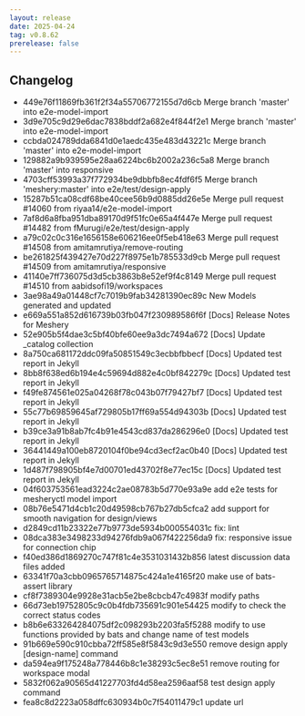 ```yaml
---
layout: release
date: 2025-04-24
tag: v0.8.62
prerelease: false
---
```


## Changelog
* 449e76f11869fb361f2f34a55706772155d7d6cb Merge branch 'master' into e2e-model-import
* 3d9e705c9d29e6dac7838bddf2a682e4f844f2e1 Merge branch 'master' into e2e-model-import
* ccbda024789dda6841d0e1aedc435e483d43221c Merge branch 'master' into e2e-model-import
* 129882a9b939595e28aa6224bc6b2002a236c5a8 Merge branch 'master' into responsive
* 4703cff53993a37f772934be9dbbfb8ec4fdf6f5 Merge branch 'meshery:master' into e2e/test/design-apply
* 15287b51ca08cdf68be40cee56b9d0885dd26e5e Merge pull request #14060 from riyaa14/e2e-model-import
* 7af8d6a8fba951dba89170d9f51fc0e65a4f447e Merge pull request #14482 from fMurugi/e2e/test/design-apply
* a79c02c0c316e1656158e606216ee0f5eb418e63 Merge pull request #14508 from amitamrutiya/remove-routing
* be261825f439427e70d227f8975e1b785533d9cb Merge pull request #14509 from amitamrutiya/responsive
* 41140e7ff736075d3d5cb3863b8e52ef9f4c8149 Merge pull request #14510 from aabidsofi19/workspaces
* 3ae98a49a01448cf7c7019b9fab34281390ec89c New Models generated and updated
* e669a551a852d616739b03fb047f230989586f6f \[Docs\] Release Notes for Meshery
* 52e905b5f4dae3c5bf40bfe60ee9a3dc7494a672 \[Docs\] Update _catalog collection
* 8a750ca681172ddc09fa50851549c3ecbbfbbecf \[Docs\] Updated test report in Jekyll
* 8bb8f638ed6b194e4c59694d882e4c0bf842279c \[Docs\] Updated test report in Jekyll
* f49fe874561e025a04268f78c043b07f79427bf7 \[Docs\] Updated test report in Jekyll
* 55c77b69859645af729805b17ff69a554d94303b \[Docs\] Updated test report in Jekyll
* b39ce3a91b8ab7fc4b91e4543cd837da286296e0 \[Docs\] Updated test report in Jekyll
* 36441449a100eb8720104f0be94cd3ecf2ac0b40 \[Docs\] Updated test report in Jekyll
* 1d487f798905bf4e7d00701ed43702f8e77ec15c \[Docs\] Updated test report in Jekyll
* 04f603753561ead3224c2ae08783b5d770e93a9e add e2e tests for mesheryctl model import
* 08b76e5471d4cb1c20d49598cb767b27db5cfca2 add support for smooth navigation for design/views
* d2849cd11b23322e77b9773de5934b000554031c fix: lint
* 08dca383e3498233d94276fdb9a067f422256da9 fix: responsive issue for connection chip
* f40ed386d1869270c747f81c4e3531031432b856 latest discussion data files added
* 63341f70a3cbb0965765714875c424a1e4165f20 make use of bats-assert library
* cf8f7389304e9928e31acb5e2be8cbcb47c4983f modify paths
* 66d73eb19752805c9c0b4fdb735691c901e54425 modify to check the correct status codes
* b8b6e633264284075df2c098293b2203fa5f5288 modify to use functions provided by bats and change name of test models
* 91b669e590c910cbba72ff585e8f5843c9d3e550 remove design apply \[design-name\] command
* da594ea9f175248a778446b8c1e38293c5ec8e51 remove routing for workspace modal
* 5832f062a90565d41227703fd4d58ea2596aaf58 test design apply command
* fea8c8d2223a058dffc630934b0c7f54011479c1 update url


